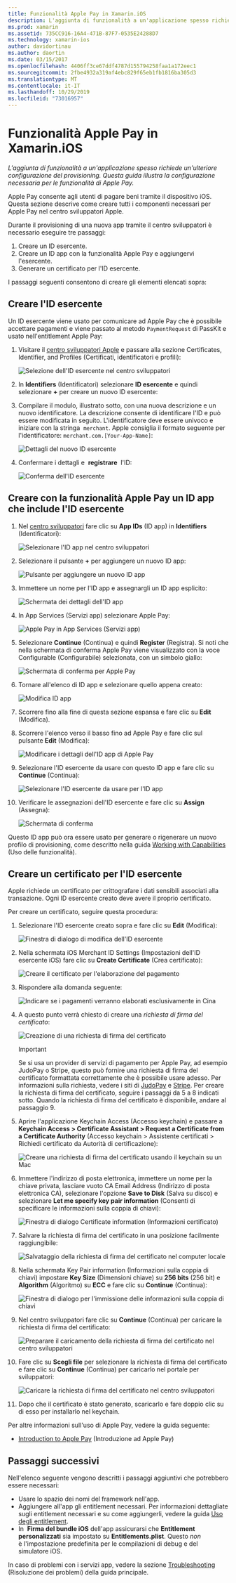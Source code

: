 ```yaml
---
title: Funzionalità Apple Pay in Xamarin.iOS
description: L'aggiunta di funzionalità a un'applicazione spesso richiede una configurazione aggiuntiva del provisioning. Questa guida illustra la configurazione necessaria per le funzionalità Apple Pay.
ms.prod: xamarin
ms.assetid: 735CC916-16A4-471B-87F7-0535E24288D7
ms.technology: xamarin-ios
author: davidortinau
ms.author: daortin
ms.date: 03/15/2017
ms.openlocfilehash: 4406ff3ce67ddf4787d155794258faa1a172eec1
ms.sourcegitcommit: 2fbe4932a319af4ebc829f65eb1fb1816ba305d3
ms.translationtype: MT
ms.contentlocale: it-IT
ms.lasthandoff: 10/29/2019
ms.locfileid: "73016957"
---
```

# <a name="apple-pay-capabilities-in-xamarinios"></a>Funzionalità Apple Pay in Xamarin.iOS

_L'aggiunta di funzionalità a un'applicazione spesso richiede un'ulteriore configurazione del provisioning. Questa guida illustra la configurazione necessaria per le funzionalità di Apple Pay._

Apple Pay consente agli utenti di pagare beni tramite il dispositivo iOS. Questa sezione descrive come creare tutti i componenti necessari per Apple Pay nel centro sviluppatori Apple.

Durante il provisioning di una nuova app tramite il centro sviluppatori è necessario eseguire tre passaggi:

1. Creare un ID esercente.
2. Creare un ID app con la funzionalità Apple Pay e aggiungervi l'esercente.
3. Generare un certificato per l'ID esercente.

I passaggi seguenti consentono di creare gli elementi elencati sopra:

<a name="merchantid" />

## <a name="create-merchant-id"></a>Creare l'ID esercente

Un ID esercente viene usato per comunicare ad Apple Pay che è possibile accettare pagamenti e viene passato al metodo `PaymentRequest` di PassKit e usato nell'entitlement Apple Pay:

1. Visitare il [centro sviluppatori Apple](https://developer.apple.com/account/) e passare alla sezione Certificates, Identifier, and Profiles (Certificati, identificatori e profili): 

    ![Selezione dell'ID esercente nel centro sviluppatori](apple-pay-capabilities-images/image57.png)

2. In **Identifiers** (Identificatori) selezionare **ID esercente** e quindi selezionare **+** per creare un nuovo ID esercente:  

3. Compilare il modulo, illustrato sotto, con una nuova descrizione e un nuovo identificatore. La descrizione consente di identificare l'ID e può essere modificata in seguito. L'identificatore deve essere univoco e iniziare con la stringa  `merchant`. Apple consiglia il formato seguente per l'identificatore: `merchant.com.[Your-App-Name]`:
   
    ![Dettagli del nuovo ID esercente](apple-pay-capabilities-images/image58.png)

4. Confermare i dettagli e  **registrare**  l'ID: 
    
    ![Conferma dell'ID esercente](apple-pay-capabilities-images/image59.png)

<a name="appid" />

## <a name="create-an-app-id-with-the-apple-pay-capability-that-includes-the-merchant-id"></a>Creare con la funzionalità Apple Pay un ID app che include l'ID esercente

1. Nel [centro sviluppatori](https://developer.apple.com/account/) fare clic su **App IDs** (ID app) in **Identifiers** (Identificatori): 
    
    ![Selezionare l'ID app nel centro sviluppatori](apple-pay-capabilities-images/image6.png)

2. Selezionare il pulsante **+** per aggiungere un nuovo ID app: 
   
    ![Pulsante per aggiungere un nuovo ID app](apple-pay-capabilities-images/image27.png)

3. Immettere un nome per l'ID app e assegnargli un ID app esplicito:    
   
    ![Schermata dei dettagli dell'ID app](apple-pay-capabilities-images/image35.png)

4. In App Services (Servizi app) selezionare Apple Pay:    
  
    ![Apple Pay in App Services (Servizi app)](apple-pay-capabilities-images/image36.png)

5. Selezionare **Continue** (Continua) e quindi **Register** (Registra). Si noti che nella schermata di conferma Apple Pay viene visualizzato con la voce Configurable (Configurabile) selezionata, con un simbolo giallo: 
   
    ![Schermata di conferma per Apple Pay](apple-pay-capabilities-images/image37.png)

6. Tornare all'elenco di ID app e selezionare quello appena creato:  
   
    ![Modifica ID app](apple-pay-capabilities-images/image38.png)

7. Scorrere fino alla fine di questa sezione espansa e fare clic su **Edit** (Modifica).
8. Scorrere l'elenco verso il basso fino ad Apple Pay e fare clic sul pulsante **Edit** (Modifica):  
    
    ![Modificare i dettagli dell'ID app di Apple Pay](apple-pay-capabilities-images/image39.png)

9. Selezionare l'ID esercente da usare con questo ID app e fare clic su **Continue** (Continua):  
    
    ![Selezionare l'ID esercente da usare per l'ID app](apple-pay-capabilities-images/image40.png)

10. Verificare le assegnazioni dell'ID esercente e fare clic su **Assign** (Assegna):  
    
    ![Schermata di conferma](apple-pay-capabilities-images/image41.png)

Questo ID app può ora essere usato per generare o rigenerare un nuovo profilo di provisioning, come descritto nella guida [Working with Capabilities](~/ios/deploy-test/provisioning/capabilities/index.md) (Uso delle funzionalità). 

<a name="certificate" />

## <a name="create-a-certificate-for-your-merchant-id"></a>Creare un certificato per l'ID esercente

Apple richiede un certificato per crittografare i dati sensibili associati alla transazione. Ogni ID esercente creato deve avere il proprio certificato. 

Per creare un certificato, seguire questa procedura:

1. Selezionare l'ID esercente creato sopra e fare clic su **Edit** (Modifica): 
    
    ![Finestra di dialogo di modifica dell'ID esercente](apple-pay-capabilities-images/image42.png)

2. Nella schermata iOS Merchant ID Settings (Impostazioni dell'ID esercente iOS) fare clic su **Create Certificate** (Crea certificato): 
   
    ![Creare il certificato per l'elaborazione del pagamento](apple-pay-capabilities-images/image43.png)

3. Rispondere alla domanda seguente: 

    ![Indicare se i pagamenti verranno elaborati esclusivamente in Cina](apple-pay-capabilities-images/image44.png)

4. A questo punto verrà chiesto di creare una _richiesta di firma del certificato_: 

    ![Creazione di una richiesta di firma del certificato](apple-pay-capabilities-images/image45.png)
    
    > [!IMPORTANT]
    > Se si usa un provider di servizi di pagamento per Apple Pay, ad esempio JudoPay o Stripe, questo può fornire una richiesta di firma del certificato formattata correttamente che è possibile usare adesso. Per informazioni sulla richiesta, vedere i siti di [JudoPay](https://www.judopay.com/docs/version-52/apple-pay/getting-started/#create-an-apple-pay-certificate) e [Stripe](https://stripe.com/docs/apple-pay/apps#csr). Per creare la richiesta di firma del certificato, seguire i passaggi da 5 a 8 indicati sotto. Quando la richiesta di firma del certificato è disponibile, andare al passaggio 9.

5. Aprire l'applicazione Keychain Access (Accesso keychain) e passare a **Keychain Access > Certificate Assistant > Request a Certificate from a Certificate Authority** (Accesso keychain > Assistente certificati > Richiedi certificato da Autorità di certificazione): 

     ![Creare una richiesta di firma del certificato usando il keychain su un Mac](apple-pay-capabilities-images/image46.png)

6. Immettere l'indirizzo di posta elettronica, immettere un nome per la chiave privata, lasciare vuoto CA Email Address (Indirizzo di posta elettronica CA), selezionare l'opzione **Save to Disk** (Salva su disco) e selezionare **Let me specify key pair information** (Consenti di specificare le informazioni sulla coppia di chiavi):

     ![Finestra di dialogo Certificate information (Informazioni certificato)](apple-pay-capabilities-images/image47.png)

7. Salvare la richiesta di firma del certificato in una posizione facilmente raggiungibile: 

     ![Salvataggio della richiesta di firma del certificato nel computer locale](apple-pay-capabilities-images/image48.png)

8. Nella schermata Key Pair information (Informazioni sulla coppia di chiavi) impostare **Key Size** (Dimensioni chiave) su **256 bits** (256 bit) e **Algorithm** (Algoritmo) su **ECC** e fare clic su **Continue** (Continua):

     ![Finestra di dialogo per l'immissione delle informazioni sulla coppia di chiavi](apple-pay-capabilities-images/image49.png)

9. Nel centro sviluppatori fare clic su **Continue** (Continua) per caricare la richiesta di firma del certificato: 

     ![Preparare il caricamento della richiesta di firma del certificato nel centro sviluppatori](apple-pay-capabilities-images/image50.png)

10. Fare clic su **Scegli file** per selezionare la richiesta di firma del certificato e fare clic su **Continue** (Continua) per caricarlo nel portale per sviluppatori: 

     ![Caricare la richiesta di firma del certificato nel centro sviluppatori](apple-pay-capabilities-images/image51.png)

11. Dopo che il certificato è stato generato, scaricarlo e fare doppio clic su di esso per installarlo nel keychain.

Per altre informazioni sull'uso di Apple Pay, vedere la guida seguente:

* [Introduction to Apple Pay](~/ios/platform/apple-pay.md) (Introduzione ad Apple Pay)

## <a name="next-steps"></a>Passaggi successivi

Nell'elenco seguente vengono descritti i passaggi aggiuntivi che potrebbero essere necessari:

* Usare lo spazio dei nomi del framework nell'app.
* Aggiungere all'app gli entitlement necessari. Per informazioni dettagliate sugli entitlement necessari e su come aggiungerli, vedere la guida [Uso degli entitlement](~/ios/deploy-test/provisioning/entitlements.md).
* In  **Firma del bundle iOS** dell'app assicurarsi che **Entitlement personalizzati** sia impostato su **Entitlements.plist**. Questo _non_ è l'impostazione predefinita per le compilazioni di debug e del simulatore iOS.

In caso di problemi con i servizi app, vedere la sezione [Troubleshooting](~/ios/deploy-test/provisioning/capabilities/index.md) (Risoluzione dei problemi) della guida principale.
